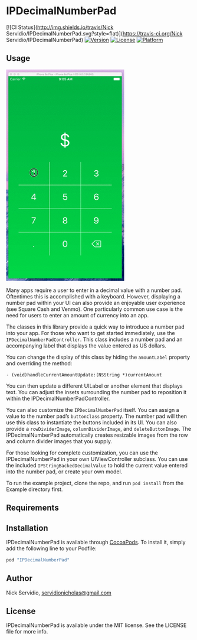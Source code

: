 # IPDecimalNumberPad

[![CI Status](http://img.shields.io/travis/Nick Servidio/IPDecimalNumberPad.svg?style=flat)](https://travis-ci.org/Nick Servidio/IPDecimalNumberPad)
[![Version](https://img.shields.io/cocoapods/v/IPDecimalNumberPad.svg?style=flat)](http://cocoapods.org/pods/IPDecimalNumberPad)
[![License](https://img.shields.io/cocoapods/l/IPDecimalNumberPad.svg?style=flat)](http://cocoapods.org/pods/IPDecimalNumberPad)
[![Platform](https://img.shields.io/cocoapods/p/IPDecimalNumberPad.svg?style=flat)](http://cocoapods.org/pods/IPDecimalNumberPad)

## Usage

![Demo Gif](Screenshots/NumberPadExample.gif)

Many apps require a user to enter in a decimal value with a number pad. Oftentimes this is accomplished with a keyboard. However, displaying a number pad within your UI can also provide an enjoyable user experience (see Square Cash and Venmo). One particularly common use case is the need for users to enter an amount of currency into an app. 

The classes in this library provide a quick way to introduce a number pad into your app. For those who want to get started immediately, use the `IPDecimalNumberPadController`. This class includes a number pad and an accompanying label that displays the value entered as US dollars. 

You can change the display of this class by hiding the `amountLabel` property and overriding the method:

```objc
- (void)handleCurrentAmountUpdate:(NSString *)currentAmount
```

You can then update a different UILabel or another element that displays text. You can adjust the insets surrounding the number pad to reposition it within the IPDecimalNumberPadController.

You can also customize the `IPDecimalNumberPad` itself. You can assign a value to the number pad’s `buttonClass` property. The number pad will then use this class to instantiate the buttons included in its UI. You can also provide a `rowDividerImage`, `columnDividerImage`, and `deleteButtonImage`. The IPDecimalNumberPad automatically creates resizable images from the row and column divider images that you supply.

For those looking for complete customization, you can use the IPDecimalNumberPad in your own UIViewController subclass. You can use the included `IPStringBackedDecimalValue` to hold the current value entered into the number pad, or create your own model. 

To run the example project, clone the repo, and run `pod install` from the Example directory first.

## Requirements

## Installation

IPDecimalNumberPad is available through [CocoaPods](http://cocoapods.org). To install
it, simply add the following line to your Podfile:

```ruby
pod "IPDecimalNumberPad"
```

## Author

Nick Servidio, servidionicholas@gmail.com

## License

IPDecimalNumberPad is available under the MIT license. See the LICENSE file for more info.

